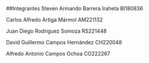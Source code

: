 ##Integrantes
Steven Armando Barrera Iraheta BI180836

Carlos Alfredo Artiga Mármol AM221132

Juan Diego Rodriguez Somoza RS221448

David Guillermo Campos Hernández CH220048

Alfredo Antonio Campos Ochoa CO222267
